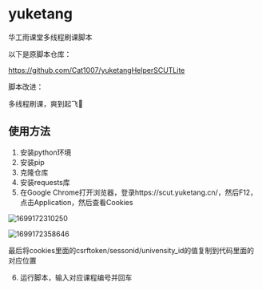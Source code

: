 # yuketang

华工雨课堂多线程刷课脚本

以下是原脚本仓库：

https://github.com/Cat1007/yuketangHelperSCUTLite

脚本改进：

多线程刷课，爽到起飞🛫

## 使用方法

1. 安装python环境
2. 安装pip
3. 克隆仓库
4. 安装requests库
5. 在Google Chrome打开浏览器，登录https://scut.yuketang.cn/，然后F12，点击Application，然后查看Cookies

![1699172310250](C:\Users\DavidWisdom\AppData\Roaming\Typora\typora-user-images\1699172310250.png)

![1699172358646](C:\Users\DavidWisdom\AppData\Roaming\Typora\typora-user-images\1699172358646.png)

最后将cookies里面的csrftoken/sessonid/univensity_id的值复制到代码里面的对应位置

6. 运行脚本，输入对应课程编号并回车